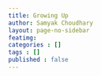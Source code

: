 ```yaml
---
title: Growing Up
author: Samyak Choudhary
layout: page-no-sidebar
featimg: 
categories : []
tags : []
published : false
---
```

